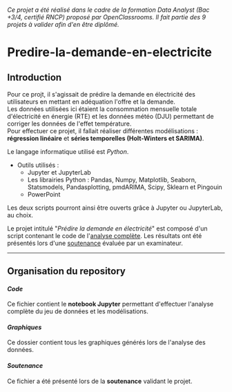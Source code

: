 ###### _Ce projet a été réalisé dans le cadre de la formation Data Analyst (Bac +3/4, certifié RNCP) proposé par OpenClassrooms. Il fait partie des 9 projets à valider afin d'en être diplômé_.

# Predire-la-demande-en-electricite

## Introduction

Pour ce projt, il s'agissait de prédire la demande en électricité des utilisateurs en mettant en adéquation l'offre et la demande.   
Les données utilisées ici étaient la consommation mensuelle totale d'électricité en énergie (RTE) et les données météo (DJU) permettant de corriger les données de l'effet température.  
Pour effectuer ce projet, il fallait réaliser différentes modélisations : **régression linéaire** et **séries temporelles (Holt-Winters et SARIMA)**.  

Le langage informatique utilisé est _Python_.  

* Outils utilisés :
  * Jupyter et JupyterLab
  * Les librairies Python : Pandas, Numpy, Matplotlib, Seaborn, Statsmodels, Pandasplotting, pmdARIMA, Scipy, Sklearn et Pingouin
  * PowerPoint  

Les deux scripts pourront ainsi être ouverts grâce à Jupyter ou JupyterLab, au choix.  

Le projet intitulé "_Prédire la demande en électricité_" est composé d'un script contenant le code de l'[analyse complète](https://github.com/anissalaza/Predire-la-demande-en-electricite/blob/b7522d62e6131e62f03558a74d9657fb954ae967/Code.ipynb). Les résultats ont été présentés lors d'une [soutenance](https://github.com/anissalaza/Predire-la-demande-en-electricite/blob/b7522d62e6131e62f03558a74d9657fb954ae967/Soutenance.pdf) évaluée par un examinateur.  


------------------------------------------------

## Organisation du repository

#### *Code*
Ce fichier contient le **notebook Jupyter** permettant d'effectuer l'analyse complète du jeu de données et les modélisations.

#### *Graphiques*
Ce dossier contient tous les graphiques générés lors de l'analyse des données.

#### *Soutenance*
Ce fichier a été présenté lors de la **soutenance** validant le projet.
